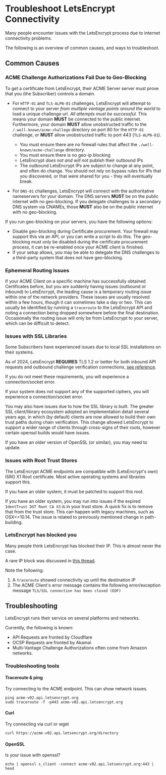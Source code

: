 # Troubleshoot LetsEncrypt Connectivity

Many people encounter issues with the LetsEncrypt process due to internet connectivity problems.

The following is an overview of common causes, and ways to troubleshoot.

## Common Causes

### ACME Challenge Authorizations Fail Due to Geo-Blocking

To get a certificate from LetsEncrypt, their ACME Server server must prove that you (the Subscriber) controls a domain.

* For `HTTP-01` and `TLS-ALPN-01` challenges, LetsEncrypt will attempt to connect to your server *from multiple vantage points around the world* to load a unique challenge url.  *All attempts must be successful.*  This means your domain **MUST** be connected to the public internet. Furthermore, your domain **MUST** allow unobstructed traffic to the `/.well-known/acme-challege` directory on port 80 for the `HTTP-01` challenge, or **MUST** allow unobstructed traffic to port 443 (`TLS-ALPN-01`).
  * You must ensure there are no firewall rules that affect the `./well-known/acme-challenge` directory.
  * You must ensure there is no geo-ip blocking
  * LetsEncrypt *does not and will not* publish their outbound IPs
  * The outbound LetsEncrypt IPs are subject to change at any point, and often do change. You should not rely on bypass rules for IPs that you discovered, or that were shared for you - they will eventually break.
  
* For `DNS-01` challenges, LetsEncrypt will connect with the authoritative nameservers for your domain.  The DNS servers **MUST** be on the public internet with no geo-blocking.  If you delegate challenges to a secondary DNS system via CNAMEs, those **MUST** also be on the public internet with no geo-blocking.

If you run geo-blocking on your servers, you have the following options:

* Disable geo-blocking during Certificate procurement. Your firewall may support this via an API, or you can write a script to do this.  The geo-blocking must only be disabled during the certificate procurement process, it can be re-enabled once your ACME client is finished.
* If your setup allows, you may be able to delegate the DNS challenges to a third-party system that does not have geo-blocking.

### Ephemeral Routing Issues

If your ACME Client on a specific machine has successfully obtained Certificates before, but you are suddenly having issues (outbound or inbound) to LetsEncrypt, the leading cause is a temporary routing issue within one of the network providers.  These issues are usually resolved within a few hours, though it can sometimes take a day or two.  This can usually be identified by running a `traceroute` to the LetsEncrypt API and noting a connection being dropped somewhere before the final destination.  Occasionally the routing issue will only be from LetsEncrypt to your server, which can be difficult to detect.

### Issues with SSL Libraries

Some Subscribers have experienced issues due to local SSL installations on their systems.

As of 2024, LetsEncrypt **REQUIRES** TLS 1.2 or better for both inbound API requests and outbound challenge verification connections, [see reference](https://community.letsencrypt.org/t/rejecting-tls-1-0-1-1-for-inbound-acme-connections/176107).  

If you do not meet these requirements, you will experience a connection/socket error.

If your system does not support any of the supported ciphers, you will experience a connection/socket error.

You may also have issues due to how the SSL library is built.  The greater SSL client/library ecosystem adopted an implementation detail several years ago, in which (by default) clients are now allowed to build their own trust paths during chain verification.  This change allowed LetsEncrypt to support a wider range of clients through cross-signs of their roots, however certain openssl builds would have issues.

If you have an older version of OpenSSL (or similar), you may need to update.

### Issues with Root Trust Stores

The LetsEncrypt ACME endpoints are compatible with (LetsEncrypt's own) ISRG X1 Root certificate.  Most active operating systems and libraries support this.

If you have an older system, it must be patched to support this root.

If you have an older system, you may run into issues if the expired `IdentTrust DST Root CA X3` is in your trust store. A quick fix is to remove that from the trust store.  This can happen with legacy machines, such as OSX<=10.14.  The issue is related to previously mentioned change in path-building.

### LetsEncrypt has blocked you

Many people think LetsEncrypt has blocked their IP.  This is almost never the case. 

A rare IP block was discussed in [this thread](https://community.letsencrypt.org/t/obtaining-new-ssl-certificate-on-remote-server/220288/7).

Note the following:

1. A `traceroute` showed connectivity up until the destination IP
2. The ACME Client's error message contains the following error/exception message `TLS/SSL connection has been closed (EOF)`


## Troubleshooting 

LetsEncrypt runs their service on several platforms and networks.  

Currently, the following is known:

* API Requests are fronted by Cloudflare
* OCSP Requests are fronted by Akamai
* Multi-Vantage Challenge Authorizations often come from Amazon networks.

### Troubleshooting tools

#### Traceroute & ping

Try connecting to the ACME endpoint. This can show network issues.

    ping acme-v02.api.letsencrypt.org
    sudo traceroute -T -p443 acme-v02.api.letsencrypt.org

#### Curl

Try connecting via curl or wget

    curl https://acme-v02.api.letsencrypt.org/directory

#### OpenSSL

Is your issue with openssl?

    echo | openssl s_client -connect acme-v02.api.letsencrypt.org:443 | head














